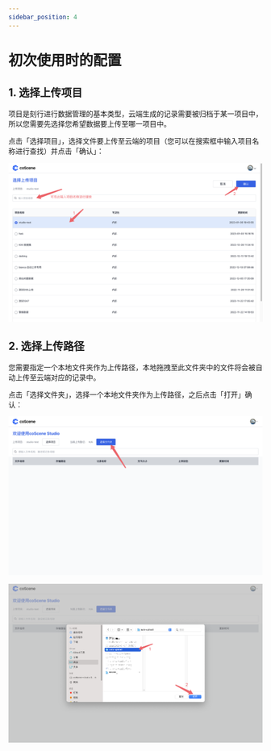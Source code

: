 ```yaml
---
sidebar_position: 4
---
```


# 初次使用时的配置

## 1. 选择上传项目

项目是刻行进行数据管理的基本类型，云端生成的记录需要被归档于某一项目中，所以您需要先选择您希望数据要上传至哪一项目中。

点击「选择项目」，选择文件要上传至云端的项目（您可以在搜索框中输入项目名称进行查找）并点击「确认」：

![config-studio-1](../img/config-studio-1.png)

## 2. 选择上传路径

您需要指定一个本地文件夹作为上传路径，本地拖拽至此文件夹中的文件将会被自动上传至云端对应的记录中。

点击「选择文件夹」，选择一个本地文件夹作为上传路径，之后点击「打开」确认：

![config-studio-2](../img/config-studio-2.png)

![config-studio-3](../img/config-studio-3.png)
